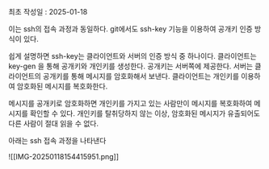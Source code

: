 최초 작성일 : 2025-01-18

이는 ssh의 접속 과정과 동일하다.
git에서도 ssh-key 기능을 이용하여 공개키 인증 방식이 있다.

쉽게 설명하면 ssh-key는 클라이언트와 서버의 인증 방식 중 하나이다.
클라이언트는 key-gen 을 통해 공개키와 개인키를 생성한다.
공개키는 서버쪽에 제공한다.
서버는 클라이언트의 공개키를 통해 메시지를 암호화해서 보낸다.
클라이언트는 개인키를 이용하여 암호화된 메시지를 복호화한다.

메시지를 공개키로 암호화하면 개인키를 가지고 있는 사람만이 메시지를 복호화하여 메시지를 확인할 수 있다. 
개인키를 탈취당하지 않는 이상, 암호화된 메시지가 유출되어도 다른 사람이 절대 읽을 수 없다.


아래는 ssh 접속 과정을 나타낸다

![[IMG-20250118154415951.png]]